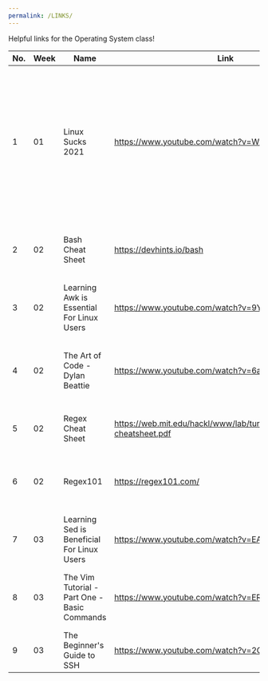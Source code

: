 ```yaml
---
permalink: /LINKS/
---
```


Helpful links for the Operating System class!

| No.  | Week | Name             | Link                                        | Description                                                  |
| ---- | ----| ---------------- | ------------------------------------------- | ------------------------------------------------------------ |
| 1    | 01 | Linux Sucks 2021 | https://www.youtube.com/watch?v=WtJ9T_IJOPE | It's the beginning of the end for Linux; between management clashes, community issues, and Google Fuchsia, things aren't looking good for our favourite OS. |
|2|02|Bash Cheat Sheet | https://devhints.io/bash | Bash scripting cheat sheet to refresh your knowledge! |
|3|02|Learning Awk is Essential For Linux Users | https://www.youtube.com/watch?v=9YOZmI-zWok | Tutorial for the basics of the awk command! |
|4|02|The Art of Code - Dylan Beattie | https://www.youtube.com/watch?v=6avJHaC3C2U | Fun conference that discusses an entertaining look at the art of code! |
|5|02|Regex Cheat Sheet | https://web.mit.edu/hackl/www/lab/turkshop/slides/regex-cheatsheet.pdf | Regex cheat sheet to refresh your knowledge! |
|6|02|Regex101 | https://regex101.com/ | Test and confirm your regex works on this handy little website! |
|7|03|Learning Sed is Beneficial For Linux Users | https://www.youtube.com/watch?v=EACe7aiGczw | Tutorial for the sed command! |
|8|03|The Vim Tutorial - Part One - Basic Commands | https://www.youtube.com/watch?v=ER5JYFKkYDg | Simple to understand Vim tutorial, starting with your basic commands. |
|9|03|The Beginner's Guide to SSH | https://www.youtube.com/watch?v=2QXkrLVsRmk | Simple to understand video guide for SSH! |
